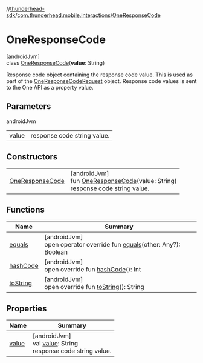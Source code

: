 //[thunderhead-sdk](../../../index.md)/[com.thunderhead.mobile.interactions](../index.md)/[OneResponseCode](index.md)

# OneResponseCode

[androidJvm]\
class [OneResponseCode](index.md)(**value**: String)

Response code object containing the response code value. This is used as part of the [OneResponseCodeRequest](../-one-response-code-request/index.md) object. Response code values is sent to the One API as a property value.

## Parameters

androidJvm

| | |
|---|---|
| value | response code string value. |

## Constructors

| | |
|---|---|
| [OneResponseCode](-one-response-code.md) | [androidJvm]<br>fun [OneResponseCode](-one-response-code.md)(value: String)<br>response code string value. |

## Functions

| Name | Summary |
|---|---|
| [equals](equals.md) | [androidJvm]<br>open operator override fun [equals](equals.md)(other: Any?): Boolean |
| [hashCode](hash-code.md) | [androidJvm]<br>open override fun [hashCode](hash-code.md)(): Int |
| [toString](to-string.md) | [androidJvm]<br>open override fun [toString](to-string.md)(): String |

## Properties

| Name | Summary |
|---|---|
| [value](value.md) | [androidJvm]<br>val [value](value.md): String<br>response code string value. |

